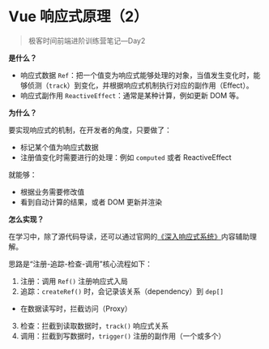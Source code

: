 # Vue 响应式原理（2）

> 极客时间前端进阶训练营笔记—Day2

**是什么？**

- 响应式数据 `Ref`：把一个值变为响应式能够处理的对象，当值发生变化时，能够侦测（`track`）到变化，并根据响应式机制执行对应的副作用（Effect）。
- 响应式副作用 `ReactiveEffect`：通常是某种计算，例如更新 DOM 等。

**为什么？**

要实现响应式的机制，在开发者的角度，只要做了：

- 标记某个值为响应式数据
- 注册值变化时需要进行的处理：例如 `computed` 或者 ReactiveEffect

就能够：

- 根据业务需要修改值
- 看到自动计算的结果，或者 DOM 更新并渲染

**怎么实现？**

在学习中，除了源代码导读，还可以通过官网的[《深入响应式系统》][1]内容辅助理解。

思路是“注册-追踪-检查-调用”核心流程如下：

1. 注册：调用 `Ref()` 注册响应式入局
2. 追踪：`createRef()` 时，会记录该关系（dependency）到 `dep[]`
  - 在数据读写时，拦截访问（Proxy）
3. 检查：拦截到读取数据时，`track()` 响应式关系
4. 调用：拦截到写数据时，`trigger()` 注册的副作用（一个或多个）


[1]: https://cn.vuejs.org/guide/extras/reactivity-in-depth.html
